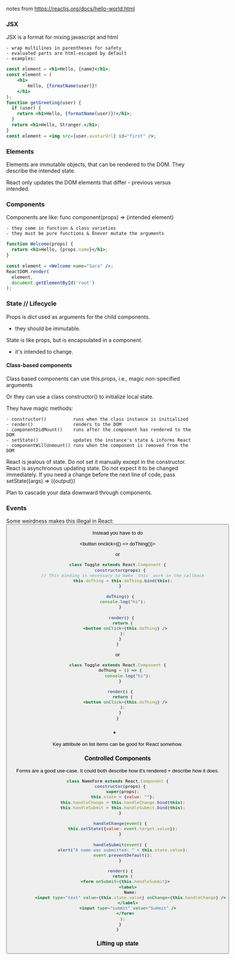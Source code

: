 notes from https://reactjs.org/docs/hello-world.html


### JSX

JSX is a format for mixing javascript and html

    - wrap multilines in parentheses for safety
    - evaluated parts are html-escaped by default 
    - examples:
```jsx
const element = <h1>Hello, {name}</h1>;
const element = (
    <h1>
        Hello, {formatName(user)}!
    </h1>
);
function getGreeting(user) {
  if (user) {
    return <h1>Hello, {formatName(user)}!</h1>;
  }
  return <h1>Hello, Stranger.</h1>;
}
const element = <img src={user.avatarUrl} id="first" />;
```

### Elements

Elements are immutable objects, that can be rendered to the DOM.  They describe the intended state.

React only updates the DOM elements that differ - previous versus intended.

### Components

Components are like:  func component(props) => {intended element}

    - they come in function & class varieties
    - they must be pure functions & ßnever mutate the arguments
```jsx
function Welcome(props) {
  return <h1>Hello, {props.name}</h1>;
}

const element = <Welcome name="Sara" />;
ReactDOM.render(
  element,
  document.getElementById('root')
);
```

### State // Lifecycle

Props is dict used as arguments for the child components.
  - they should be immutable.

State is like props, but is encapsulated in a component.
  - it's intended to change.



#### Class-based components

Class based components can use this.props,  i.e., magic non-specified arguments 

Or they can use a class constructor() to initialize local state.

They have magic methods:
    
    - constructor()          runs when the class instance is initialized
    - render()               renders to the DOM
    - componentDidMount()    runs after the component has rendered to the DOM
    - setState()             updates the instance's state & informs React
    - componentWillUnmount() runs when the component is removed from the DOM  

React is jealous of state.  Do not set it manually except in the constructor.
React is asynchronous updating state.  Do not expect it to be changed immediately.
If you need a change before the next line of code, pass setState((args) => ({output})

Plan to cascade your data downward through components.

### Events

Some weirdness makes this illegal in React:  <button onclick="doThing()">

Instead you have to do 

<button onclick={() => doThing()}> 

or

```jsx
class Toggle extends React.Component {
  constructor(props) {
    // This binding is necessary to make `this` work in the callback
    this.doThing = this.doThing.bind(this);
  }

  doThing() {
    console.log("hi");
  }

   render() {
    return (
      <button onClick={this.doThing} />
    );
  }
}
```

or

```jsx
class Toggle extends React.Component {
  doThing = () => {
        console.log("hi");
  }

  render() {
    return (
      <button onClick={this.doThing} />
    );
  }
}
```

### <li key={someKey.toString()}>

Key attribute on list items can be good for React somehow.

### Controlled Components

Forms are a good use-case.  It could both describe how it's rendered + describe how it does.  

```jsx
class NameForm extends React.Component {
  constructor(props) {
    super(props);
    this.state = {value: ""};
    this.handleChange = this.handleChange.bind(this);
    this.handleSubmit = this.handleSubmit.bind(this);
  }

  handleChange(event) {
    this.setState({value: event.target.value});
  }

  handleSubmit(event) {
    alert("A name was submitted: " + this.state.value);
    event.preventDefault();
  }

  render() {
    return (
      <form onSubmit={this.handleSubmit}>
        <label>
          Name:
          <input type="text" value={this.state.value} onChange={this.handleChange} />
        </label>
        <input type="submit" value="Submit" />
      </form>
    );
  }
}
```  

### Lifting up state


